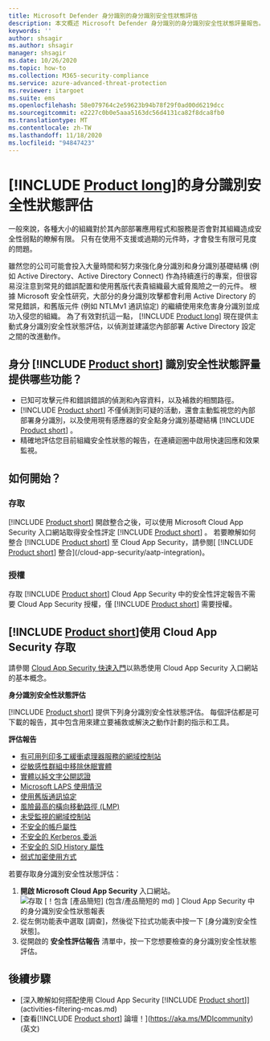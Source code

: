 ```yaml
---
title: Microsoft Defender 身分識別的身分識別安全性狀態評估
description: 本文概述 Microsoft Defender 身分識別的身分識別安全性狀態評量報告。
keywords: ''
author: shsagir
ms.author: shsagir
manager: shsagir
ms.date: 10/26/2020
ms.topic: how-to
ms.collection: M365-security-compliance
ms.service: azure-advanced-threat-protection
ms.reviewer: itargoet
ms.suite: ems
ms.openlocfilehash: 58e079764c2e59623b94b78f29f0ad00d6219dcc
ms.sourcegitcommit: e2227c0b0e5aaa5163dc56d4131ca82f8dca8fb0
ms.translationtype: MT
ms.contentlocale: zh-TW
ms.lasthandoff: 11/18/2020
ms.locfileid: "94847423"
---
```

# <a name="product-longs-identity-security-posture-assessments"></a>[!INCLUDE [Product long](includes/product-long.md)]的身分識別安全性狀態評估

一般來說，各種大小的組織對於其內部部署應用程式和服務是否會對其組織造成安全性弱點的瞭解有限。 只有在使用不支援或過期的元件時，才會發生有限可見度的問題。

雖然您的公司可能會投入大量時間和努力來強化身分識別和身分識別基礎結構 (例如 Active Directory、Active Directory Connect) 作為持續進行的專案，但很容易沒注意到常見的錯誤配置和使用舊版代表貴組織最大威脅風險之一的元件。 根據 Microsoft 安全性研究，大部分的身分識別攻擊都會利用 Active Directory 的常見錯誤，和舊版元件 (例如 NTLMv1 通訊協定) 的繼續使用來危害身分識別並成功入侵您的組織。 為了有效對抗這一點， [!INCLUDE [Product long](includes/product-long.md)] 現在提供主動式身分識別安全性狀態評估，以偵測並建議您內部部署 Active Directory 設定之間的改進動作。

## <a name="what-do-product-short-identity-security-posture-assessments-provide"></a>身分 [!INCLUDE [Product short](includes/product-short.md)] 識別安全性狀態評量提供哪些功能？

- 已知可攻擊元件和錯誤錯誤的偵測和內容資料，以及補救的相關路徑。
- [!INCLUDE [Product short](includes/product-short.md)] 不僅偵測到可疑的活動，還會主動監視您的內部部署身分識別，以及使用現有感應器的安全點身分識別基礎結構 [!INCLUDE [Product short](includes/product-short.md)] 。
- 精確地評估您目前組織安全性狀態的報告，在連續迴圈中啟用快速回應和效果監視。

## <a name="how-do-i-get-started"></a>如何開始？

### <a name="access"></a>存取

[!INCLUDE [Product short](includes/product-short.md)] 開啟整合之後，可以使用 Microsoft Cloud App Security 入口網站取得安全性評定 [!INCLUDE [Product short](includes/product-short.md)] 。 若要瞭解如何整合 [!INCLUDE [Product short](includes/product-short.md)] 至 Cloud App Security，請參閱[ [!INCLUDE [Product short](includes/product-short.md)] 整合](/cloud-app-security/aatp-integration)。

### <a name="licensing"></a>授權

存取 [!INCLUDE [Product short](includes/product-short.md)] Cloud App Security 中的安全性評定報告不需要 Cloud App Security 授權，僅 [!INCLUDE [Product short](includes/product-short.md)] 需要授權。

## <a name="access-product-short-using-cloud-app-security"></a>[!INCLUDE [Product short](includes/product-short.md)]使用 Cloud App Security 存取

請參閱 [Cloud App Security 快速入門](/cloud-app-security/getting-started-with-cloud-app-security)以熟悉使用 Cloud App Security 入口網站的基本概念。

**身分識別安全性狀態評估**

[!INCLUDE [Product short](includes/product-short.md)] 提供下列身分識別安全性狀態評估。 每個評估都是可下載的報告，其中包含用來建立要補救或解決之動作計劃的指示和工具。

**評估報告**

- [有可用列印多工緩衝處理器服務的網域控制站](cas-isp-print-spooler.md)
- [從敏感性群組中移除休眠實體](cas-isp-dormant-entities.md)
- [實體以純文字公開認證](cas-isp-clear-text.md)
- [Microsoft LAPS 使用情況](cas-isp-laps.md)
- [使用舊版通訊協定](cas-isp-legacy-protocols.md)
- [風險最高的橫向移動路徑 (LMP)](cas-isp-riskiest-lmp.md)
- [未受監視的網域控制站](cas-isp-unmonitored-domain-controller.md)
- [不安全的帳戶屬性](cas-isp-unsecure-account-attributes.md)
- [不安全的 Kerberos 委派](cas-isp-unconstrained-kerberos.md)
- [不安全的 SID History 屬性](cas-isp-unsecure-sid-history-attribute.md)
- [弱式加密使用方式](cas-isp-weak-cipher.md)

若要存取身分識別安全性狀態評估：

1. **開啟 Microsoft Cloud App Security** 入口網站。
    ![存取 [！包含 [產品簡短] (包含/產品簡短的 md) ] Cloud App Security 中的身分識別安全性狀態報表](media/cas-isp-report-1.png)
1. 從左側功能表中選取 [調查]，然後從下拉式功能表中按一下 [身分識別安全性狀態]。
1. 從開啟的 **安全性評估報告** 清單中，按一下您想要檢查的身分識別安全性狀態評估。

## <a name="next-steps"></a>後續步驟

- [深入瞭解如何搭配使用 Cloud App Security [!INCLUDE [Product short](includes/product-short.md)]](activities-filtering-mcas.md)
- [查看[!INCLUDE [Product short](includes/product-short.md)] 論壇！](https://aka.ms/MDIcommunity)\(英文\)
